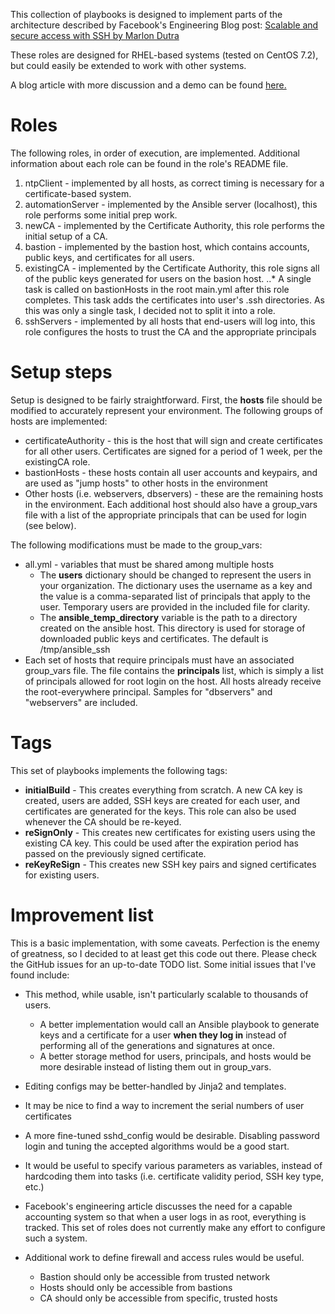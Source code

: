 This collection of playbooks is designed to implement parts of the architecture described by Facebook's Engineering Blog post: [Scalable and secure access with SSH by Marlon Dutra](https://code.facebook.com/posts/365787980419535/scalable-and-secure-access-with-ssh/)

These roles are designed for RHEL-based systems (tested on CentOS 7.2), but could easily be extended to work with other systems.

A blog article with more discussion and a demo can be found [here.](https://www.acritelli.com/post/ansible_certificate_ssh/)

# Roles

The following roles, in order of execution, are implemented. Additional information about each role can be found in the role's README file.

1. ntpClient - implemented by all hosts, as correct timing is necessary for a certificate-based system.
2. automationServer - implemented by the Ansible server (localhost), this role performs some initial prep work.
3. newCA - implemented by the Certificate Authority, this role performs the initial setup of a CA.
4. bastion - implemented by the bastion host, which contains accounts, public keys, and certificates for all users.
5. existingCA - implemented by the Certificate Authority, this role signs all of the public keys generated for users on the basion host.
..* A single task is called on bastionHosts in the root main.yml after this role completes. This task adds the certificates into user's .ssh directories. As this was only a single task, I decided not to split it into a role.
6. sshServers - implemented by all hosts that end-users will log into, this role configures the hosts to trust the CA and the appropriate principals

# Setup steps

Setup is designed to be fairly straightforward. First, the **hosts** file should be modified to accurately represent your environment. The following groups of hosts are implemented:

* certificateAuthority - this is the host that will sign and create certificates for all other users. Certificates are signed for a period of 1 week, per the existingCA role.
* bastionHosts - these hosts contain all user accounts and keypairs, and are used as "jump hosts" to other hosts in the environment
* Other hosts (i.e. webservers, dbservers) - these are the remaining hosts in the environment. Each additional host should also have a group_vars file with a list of the appropriate principals that can be used for login (see below).

The following modifications must be made to the group_vars:

* all.yml - variables that must be shared among multiple hosts
  * The **users** dictionary should be changed to represent the users in your organization. The dictionary uses the username as a key and the value is a comma-separated list of principals that apply to the user. Temporary users are provided in the included file for clarity.
  * The **ansible_temp_directory** variable is the path to a directory created on the ansible host. This directory is used for storage of downloaded public keys and certificates. The default is /tmp/ansible_ssh
* Each set of hosts that require principals must have an associated group_vars file. The file contains the **principals** list, which is simply a list of principals allowed for root login on the host. All hosts already receive the root-everywhere principal. Samples for "dbservers" and "webservers" are included.

# Tags

This set of playbooks implements the following tags:

* **initialBuild** - This creates everything from scratch. A new CA key is created, users are added, SSH keys are created for each user, and certificates are generated for the keys. This role can also be used whenever the CA should be re-keyed.
* **reSignOnly** - This creates new certificates for existing users using the existing CA key. This could be used after the expiration period has passed on the previously signed certificate.
* **reKeyReSign** - This creates new SSH key pairs and signed certificates for existing users.

# Improvement list

This is a basic implementation, with some caveats. Perfection is the enemy of greatness, so I decided to at least get this code out there. Please check the GitHub issues for an up-to-date TODO list. Some initial issues that I've found include:

* This method, while usable, isn't particularly scalable to thousands of users.
  * A better implementation would call an Ansible playbook to generate keys and a certificate for a user **when they log in** instead of performing all of the generations and signatures at once.
  * A better storage method for users, principals, and hosts would be more desirable instead of listing them out in group_vars.

* Editing configs may be better-handled by Jinja2 and templates.

* It may be nice to find a way to increment the serial numbers of user certificates

* A more fine-tuned sshd_config would be desirable. Disabling password login and tuning the accepted algorithms would be a good start.

* It would be useful to specify various parameters as variables, instead of hardcoding them into tasks (i.e. certificate validity period, SSH key type, etc.)

* Facebook's engineering article discusses the need for a capable accounting system so that when a user logs in as root, everything is tracked. This set of roles does not currently make any effort to configure such a system.

* Additional work to define firewall and access rules would be useful.
  * Bastion should only be accessible from trusted network
  * Hosts should only be accessible from bastions
  * CA should only be accessible from specific, trusted hosts
